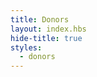 ```yaml
---
title: Donors
layout: index.hbs
hide-title: true
styles:
  - donors
---
```



<div class="sponsor-video">

</div>

<div class="sponsor-logos">

</div>
